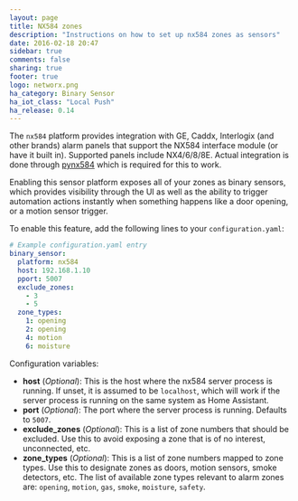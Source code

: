 ```yaml
---
layout: page
title: NX584 zones
description: "Instructions on how to set up nx584 zones as sensors"
date: 2016-02-18 20:47
sidebar: true
comments: false
sharing: true
footer: true
logo: networx.png
ha_category: Binary Sensor
ha_iot_class: "Local Push"
ha_release: 0.14
---
```


The `nx584` platform provides integration with GE, Caddx, Interlogix (and other brands) alarm panels that support the NX584 interface module (or have it built in). Supported panels include NX4/6/8/8E. Actual integration is done through [pynx584](http://github.com/kk7ds/pynx584) which is required for this to work.

Enabling this sensor platform exposes all of your zones as binary sensors, which provides visibility through the UI as well as the ability to trigger automation actions instantly when something happens like a door opening, or a motion sensor trigger.

To enable this feature, add the following lines to your `configuration.yaml`:

```yaml
# Example configuration.yaml entry
binary_sensor:
  platform: nx584
  host: 192.168.1.10
  pport: 5007
  exclude_zones:
    - 3
    - 5
  zone_types:
    1: opening
    2: opening
    4: motion
    6: moisture
```

Configuration variables:

- **host** (*Optional*): This is the host where the nx584 server process is running. If unset, it is assumed to be `localhost`, which will work if the server process is running on the same system as Home Assistant.
- **port** (*Optional*): The port where the server process is running. Defaults to `5007`. 
- **exclude_zones** (*Optional*): This is a list of zone numbers that should be excluded. Use this to avoid exposing a zone that is of no interest, unconnected, etc.
- **zone_types** (*Optional*): This is a list of zone numbers mapped to zone types. Use this to designate zones as doors, motion sensors, smoke detectors, etc. The list of available zone types relevant to alarm zones are: `opening`, `motion`, `gas`, `smoke`, `moisture`, `safety`.

